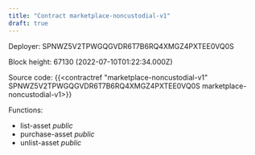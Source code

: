 ```yaml
---
title: "Contract marketplace-noncustodial-v1"
draft: true
---
```

Deployer: SPNWZ5V2TPWGQGVDR6T7B6RQ4XMGZ4PXTEE0VQ0S


 



Block height: 67130 (2022-07-10T01:22:34.000Z)

Source code: {{<contractref "marketplace-noncustodial-v1" SPNWZ5V2TPWGQGVDR6T7B6RQ4XMGZ4PXTEE0VQ0S marketplace-noncustodial-v1>}}

Functions:

* list-asset _public_
* purchase-asset _public_
* unlist-asset _public_
